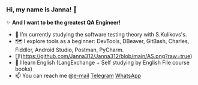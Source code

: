    ### Hi, my name is Janna! 👋

  ✨ **And I want to be the greatest QA Engineer!**

- 🌱 I’m currently studying the software testing theory with S.Kulikovs's.
- 🗺️ I explore tools as a beginner: DevTools, DBeaver, GitBash, Charles, Fiddler, Android Studio, Postman, PyCharm.
- []!(https://github.com/Janna312/Janna312/blob/main/AS.png?raw=true)
- 📖 I learn English (LangExchange + Self studying by English File course books)
- 📫 You can reach me @[e-mail](kurmanalieva3031@gmail.com) [Telegram](https://web.telegram.org/k/) [WhatsApp](https://api.whatsapp.com/send?phone=79165278393)
